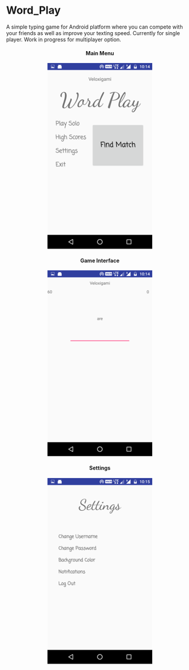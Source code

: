 # Word_Play

A simple typing game for Android platform where you can compete with your friends as well as improve your texting speed. Currently for single player. Work in progress for multiplayer option.

<div align="center">
  <h4>Main Menu</h4>
  <img height="500px" src="https://github.com/Veloxigami/Word_Play/blob/master/Screenshot_20180610-101449.png"/>
  <h4>Game Interface</h4>
  <img height="500px" src="https://github.com/Veloxigami/Word_Play/blob/master/Screenshot_20180610-101452.png"/>
  <h4>Settings</h4>
  <img height="500px" src="https://github.com/Veloxigami/Word_Play/blob/master/Screenshot_20180610-101501.png"/>
</div>
